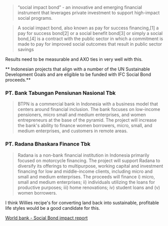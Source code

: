 > “social impact bond” - an innovative and emerging financial instrument that leverages private investment to support high-impact social programs.

> A social impact bond, also known as pay for success financing,[1] a pay for success bond[2] or a social benefit bond[3] or simply a social bond,[4] is a contract with the public sector in which a commitment is made to pay for improved social outcomes that result in public sector savings

Results need to be measurable and AXO ties in very well with this.

** Indonesian projects that  align with a number of the UN Sustainable Development Goals  and are eligible to be funded with IFC Social Bond proceeds.**
### PT. Bank Tabungan Pensiunan Nasional Tbk 
> BTPN is a commercial bank in Indonesia with a business model that centers around financial
inclusion. The bank focuses on low-income pensioners, micro small and medium enterprises, and
women entrepreneurs at the base of the pyramid. The project will increase the bank's ability to
finance women borrowers, micro, small, and medium enterprises, and customers in remote areas.

### PT. Radana Bhaskara Finance Tbk
> Radana is a non-bank financial institution in Indonesia primarily focused on motorcycle financing.
The project will support Radana to diversify its offerings to multipurpose, working capital and
investment financing for low and middle-income clients, including micro and small and medium
enterprises. The proceeds will finance i) micro, small and medium enterprises; ii) individuals
utilizing the loans for productive purposes; iii) home renovations; iv) student loans and (v) women
borrowers.

I think Willies recipe's for converting land back into sustainable, profitable life styles would be a good candidate for this.

[World bank - Social Bond impact report](https://www.ifc.org/wps/wcm/connect/c537d69c-38ea-4404-a620-8f4a2e560411/2018_03_06_5+PM_ET_IFC_SocialBondReport.pdf?MOD=AJPERES)
